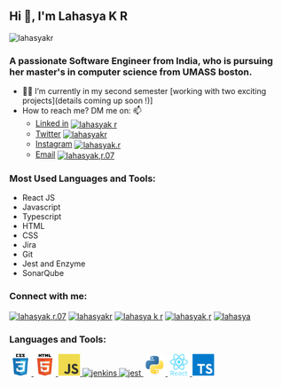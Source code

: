 <h2 align="left">Hi 👋, I'm Lahasya K R</h2> 
<p align="left"> <img src="https://komarev.com/ghpvc/?username=lahasyakr&label=Profile%20views&color=0e75b6&style=flat" alt="lahasyakr" /> </p>
<h3 align="left">A passionate Software Engineer from India, who is pursuing her master's in computer science from UMASS boston.</h3>


- 👨‍💻 I’m currently in my second semester [working with two exciting projects](details coming up soon !)]
- How to reach me? DM me on: 📫
     - <a href="https://linkedin.com/in/lahasya k r">Linked in</a> <a href="https://linkedin.com/in/lahasya k r" target="blank"><img align="center" src="https://raw.githubusercontent.com/peterthehan/peterthehan/master/assets/linkedin.svg" alt="lahasyak r" height="20" width="30" /></a>
    - <a href="https://twitter.com/Lahasyakr">Twitter</a> <a href="https://twitter.com/lahasyakr" target="blank"><img align="center" src="https://raw.githubusercontent.com/rahuldkjain/github-profile-readme-generator/master/src/images/icons/Social/twitter.svg" alt="lahasyakr" height="20" width="30" /></a>
    - <a href="https://instagram.com/lahasyak.r">Instagram</a> <a href="https://instagram.com/lahasyak.r" target="blank"><img align="center" src="https://raw.githubusercontent.com/rahuldkjain/github-profile-readme-generator/master/src/images/icons/Social/instagram.svg" alt="lahasyak.r" height="20" width="30" /></a>
    - <a href="mailto:lahasyakr.07@gmail.com">Email</a> <a href="mailto:lahasyakr.07@gmail.com" target="blank"><img align="center" src="https://upload.wikimedia.org/wikipedia/commons/7/7e/Gmail_icon_%282020%29.svg" alt="lahasyak,r.07" height="26" width="25" /></a>


<h3 align="left">Most Used Languages and Tools:</h3>

  - React JS
  - Javascript
  - Typescript
  - HTML
  - CSS
  - Jira
  - Git
  - Jest and Enzyme
  - SonarQube

<h3 align="left">Connect with me:</h3>
<p align="left">
 <a href="mailto:lahasyakr.07@gmail.com" target="blank"><img align="center" src="https://upload.wikimedia.org/wikipedia/commons/7/7e/Gmail_icon_%282020%29.svg" alt="lahasyak,r.07" height="25" width="35" /></a>
<a href="https://twitter.com/lahasyakr" target="blank"><img align="center" src="https://raw.githubusercontent.com/rahuldkjain/github-profile-readme-generator/master/src/images/icons/Social/twitter.svg" alt="lahasyakr" height="30" width="40" /></a>
<a href="https://linkedin.com/in/lahasya k r" target="blank"><img align="center" src="https://raw.githubusercontent.com/rahuldkjain/github-profile-readme-generator/master/src/images/icons/Social/linked-in-alt.svg" alt="lahasya k r" height="30" width="40" /></a>
<a href="https://instagram.com/lahasyak.r" target="blank"><img align="center" src="https://raw.githubusercontent.com/rahuldkjain/github-profile-readme-generator/master/src/images/icons/Social/instagram.svg" alt="lahasyak,r" height="30" width="40" /></a>
<a href="https://www.leetcode.com/lahasya" target="blank"><img align="center" src="https://raw.githubusercontent.com/rahuldkjain/github-profile-readme-generator/master/src/images/icons/Social/leet-code.svg" alt="lahasya" height="30" width="40" /></a>
</p>

<h3 align="left">Languages and Tools:</h3>
<p align="left"> <a href="https://www.w3schools.com/css/" target="_blank" rel="noreferrer"> <img src="https://raw.githubusercontent.com/devicons/devicon/master/icons/css3/css3-original-wordmark.svg" alt="css3" width="40" height="40"/> </a> <a href="https://www.w3.org/html/" target="_blank" rel="noreferrer"> <img src="https://raw.githubusercontent.com/devicons/devicon/master/icons/html5/html5-original-wordmark.svg" alt="html5" width="40" height="40"/> </a> <a href="https://developer.mozilla.org/en-US/docs/Web/JavaScript" target="_blank" rel="noreferrer"> <img src="https://raw.githubusercontent.com/devicons/devicon/master/icons/javascript/javascript-original.svg" alt="javascript" width="40" height="40"/> </a> <a href="https://www.jenkins.io" target="_blank" rel="noreferrer"> <img src="https://www.vectorlogo.zone/logos/jenkins/jenkins-icon.svg" alt="jenkins" width="40" height="40"/> </a> <a href="https://jestjs.io" target="_blank" rel="noreferrer"> <img src="https://www.vectorlogo.zone/logos/jestjsio/jestjsio-icon.svg" alt="jest" width="40" height="40"/> </a> <a href="https://www.python.org" target="_blank" rel="noreferrer"> <img src="https://raw.githubusercontent.com/devicons/devicon/master/icons/python/python-original.svg" alt="python" width="40" height="40"/> </a> <a href="https://reactjs.org/" target="_blank" rel="noreferrer"> <img src="https://raw.githubusercontent.com/devicons/devicon/master/icons/react/react-original-wordmark.svg" alt="react" width="40" height="40"/> </a> <a href="https://www.typescriptlang.org/" target="_blank" rel="noreferrer"> <img src="https://raw.githubusercontent.com/devicons/devicon/master/icons/typescript/typescript-original.svg" alt="typescript" width="40" height="40"/> </a> </p>


